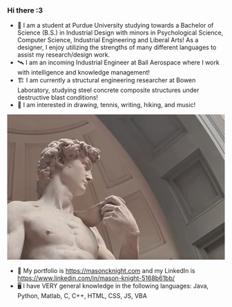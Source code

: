 ### Hi there :3
- 🦆 I am a student at Purdue University studying towards a Bachelor of Science (B.S.) in Industrial Design with minors in Psychological Science, Computer Science, Industrial Engineering and Liberal Arts! As a designer, I enjoy utilizing the strengths of many different languages to assist my research/design work.
- 🛰️ I am an incoming Industrial Engineer at Ball Aerospace where I work with intelligence and knowledge management!
- 🏗️ I am currently a structural engineering researcher at Bowen Laboratory, studying steel concrete composite structures under destructive blast conditions! 
- 🌱 I am interested in drawing, tennis, writing, hiking, and music! 

![](images/dav.png) 

- 🌙 My portfolio is https://masoncknight.com and my LinkedIn is https://www.linkedin.com/in/mason-knight-5168b61bb/
- 🖥️ I have VERY general knowledge in the following languages: Java, Python, Matlab, C, C++, HTML, CSS, JS, VBA  
<!--
**masonknight22/masonknight22** is a ✨ _special_ ✨ repository because its `README.md` (this file) appears on your GitHub profile.

Here are some ideas to get you started:

- 🔭 I’m currently working on a Bachelor of Science (B.S.) in Industrial Design.
- 🌱 I’m currently learning human-centered design and Engineering
- 👯 I’m looking to collaborate on anything!
- 🤔 I’m looking for help with learning new coding languages :3 I am open to learning more  
- 💬 Ask me about my work, I have a portfolio at https://www.masoncknight.com
- 📫 How to reach me: knigh112@purdue.edu and (765) 209-2851 
- 😄 Pronouns: He/Him
- ⚡ Fun fact: My sister and I are completely ambidextrous! We got this from our Mimi who was a wonderful artist <3
--> 

